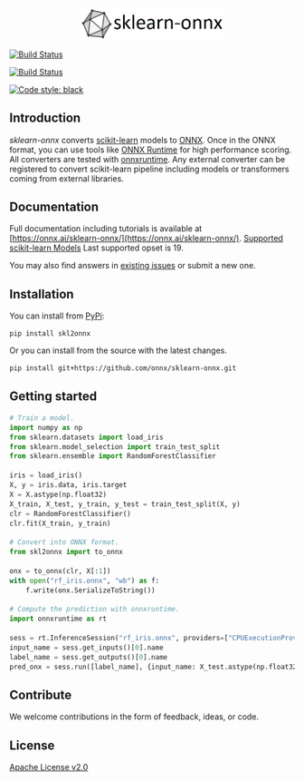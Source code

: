 <!--- SPDX-License-Identifier: Apache-2.0 -->

<p align="center"><img width="50%" src="docs/logo_main.png" /></p>

[![Build Status](https://dev.azure.com/onnxmltools/sklearn-onnx/_apis/build/status%2Fonnx.sklearn-onnx.linux.CI?branchName=refs%2Fpull%2F1020%2Fmerge)](https://dev.azure.com/onnxmltools/sklearn-onnx/_build/latest?definitionId=21&branchName=refs%2Fpull%2F1020%2Fmerge)

[![Build Status](https://dev.azure.com/onnxmltools/sklearn-onnx/_apis/build/status%2Fonnx.sklearn-onnx.win.CI?branchName=refs%2Fpull%2F1020%2Fmerge)](https://dev.azure.com/onnxmltools/sklearn-onnx/_build/latest?definitionId=22&branchName=refs%2Fpull%2F1020%2Fmerge)

[![Code style: black](https://img.shields.io/badge/code%20style-black-000000.svg)](https://github.com/psf/black)

## Introduction
*sklearn-onnx* converts [scikit-learn](https://scikit-learn.org/stable/) models to [ONNX](https://github.com/onnx/onnx).
Once in the ONNX format, you can use tools like [ONNX Runtime](https://github.com/Microsoft/onnxruntime) for high performance scoring.
All converters are tested with [onnxruntime](https://onnxruntime.ai/).
Any external converter can be registered to convert scikit-learn pipeline
including models or transformers coming from external libraries.

## Documentation
Full documentation including tutorials is available at [https://onnx.ai/sklearn-onnx/](https://onnx.ai/sklearn-onnx/).
[Supported scikit-learn Models](https://onnx.ai/sklearn-onnx/supported.html)
Last supported opset is 19.

You may also find answers in [existing issues](https://github.com/onnx/sklearn-onnx/issues?utf8=%E2%9C%93&q=is%3Aissue)
or submit a new one.

## Installation
You can install from [PyPi](https://pypi.org/project/skl2onnx/):
```
pip install skl2onnx
```
Or you can install from the source with the latest changes.
```
pip install git+https://github.com/onnx/sklearn-onnx.git
```

## Getting started

```python
# Train a model.
import numpy as np
from sklearn.datasets import load_iris
from sklearn.model_selection import train_test_split
from sklearn.ensemble import RandomForestClassifier

iris = load_iris()
X, y = iris.data, iris.target
X = X.astype(np.float32)
X_train, X_test, y_train, y_test = train_test_split(X, y)
clr = RandomForestClassifier()
clr.fit(X_train, y_train)

# Convert into ONNX format.
from skl2onnx import to_onnx

onx = to_onnx(clr, X[:1])
with open("rf_iris.onnx", "wb") as f:
    f.write(onx.SerializeToString())

# Compute the prediction with onnxruntime.
import onnxruntime as rt

sess = rt.InferenceSession("rf_iris.onnx", providers=["CPUExecutionProvider"])
input_name = sess.get_inputs()[0].name
label_name = sess.get_outputs()[0].name
pred_onx = sess.run([label_name], {input_name: X_test.astype(np.float32)})[0]
```

## Contribute
We welcome contributions in the form of feedback, ideas, or code.

## License
[Apache License v2.0](LICENSE)
